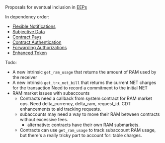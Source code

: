 Proposals for eventual inclusion in [EEPs](https://github.com/eoscanada/EEPs)

In dependency order:
* [Flexible Notifications](eep-draft_flexible_notify.md)
* [Subjective Data](eep-draft_subjective_data.md)
* [Contract Pays](eep-draft_contract_pays.md)
* [Contract Authentication](eep-draft_contract_trx_auth.md)
* [Forwarding Authorizations](eep-draft_contract_fwd_auth.md)
* [Enhanced Token](eep-draft_enhanced_token.md)

Todo:
* A new intrinsic `get_ram_usage` that returns the amount of RAM used by the receiver
* A new intrinsic `get_trx_net_bill` that returns the current NET charges for the transaction
    Need to record a commitment to the initial NET
* RAM market issues with subaccounts
  * Contracts need a callback from system contract for RAM market ops. Need delta_currency,
    delta_ram, request_id. CDT enhancements to aid tracking requests.
  * subaccounts may need a way to move their RAM between contracts without excessive fees.
    * alternative: contracts have their own RAM submarkets.
  * Contracts can use `get_ram_usage` to track subaccount RAM usage, but there's a really
    tricky part to account for: table charges.
